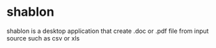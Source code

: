 # shablon
shablon is a desktop application that create .doc or .pdf file from input source such as csv or xls
